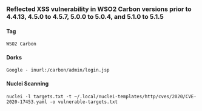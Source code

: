 ### Reflected XSS vulnerability in WSO2 Carbon versions prior to 4.4.13, 4.5.0 to 4.5.7, 5.0.0 to 5.0.4, and 5.1.0 to 5.1.5

#### Tag
```WSO2 Carbon```

#### Dorks
```
Google - inurl:/carbon/admin/login.jsp
```

#### Nuclei Scanning
```
nuclei -l targets.txt -t ~/.local/nuclei-templates/http/cves/2020/CVE-2020-17453.yaml -o vulnerable-targets.txt
```
